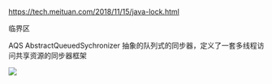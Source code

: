 https://tech.meituan.com/2018/11/15/java-lock.html

临界区

AQS AbstractQueuedSychronizer 抽象的队列式的同步器，定义了一套多线程访问共享资源的同步器框架

![](https://images2015.cnblogs.com/blog/721070/201705/721070-20170504110246211-10684485.png)


